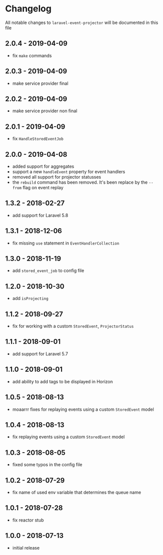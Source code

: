 # Changelog

All notable changes to `laravel-event-projector` will be documented in this file

## 2.0.4 - 2019-04-09

- fix `make` commands

## 2.0.3 - 2019-04-09

- make service provider final

## 2.0.2 - 2019-04-09

- make service provider non final

## 2.0.1 - 2019-04-09

- fix `HandleStoredEventJob`

## 2.0.0 - 2019-04-08

- added support for aggregates
- support a new `handleEvent` property for event handlers
- removed all support for projector statusses
- the `rebuild` command has been removed. It's been replace by the `--from` flag on event replay

## 1.3.2 - 2018-02-27

- add support for Laravel 5.8

## 1.3.1 - 2018-12-06

- fix missing `use` statement in `EventHandlerCollection`

## 1.3.0 - 2018-11-19

- add `stored_event_job` to config file

## 1.2.0 - 2018-10-30

- add `isProjecting`

## 1.1.2 - 2018-09-27

- fix for working with a custom `StoredEvent`, `ProjectorStatus`

## 1.1.1 - 2018-09-01

- add support for Laravel 5.7

## 1.1.0 - 2018-09-01

- add ability to add tags to be displayed in Horizon

## 1.0.5 - 2018-08-13

- moaarrr fixes for replaying events using a custom `StoredEvent` model

## 1.0.4 - 2018-08-13

- fix replaying events using a custom `StoredEvent` model

## 1.0.3 - 2018-08-05

- fixed some typos in the config file

## 1.0.2 - 2018-07-29

- fix name of used env variable that determines the queue name

## 1.0.1 - 2018-07-28

- fix reactor stub

## 1.0.0 - 2018-07-13

- initial release
